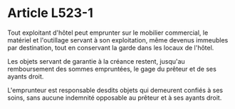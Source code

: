 # Article L523-1

Tout exploitant d'hôtel peut emprunter sur le mobilier commercial, le matériel et l'outillage servant à son exploitation, même devenus immeubles par destination, tout en conservant la garde dans les locaux de l'hôtel.

Les objets servant de garantie à la créance restent, jusqu'au remboursement des sommes empruntées, le gage du prêteur et de ses ayants droit.

L'emprunteur est responsable desdits objets qui demeurent confiés à ses soins, sans aucune indemnité opposable au prêteur et à ses ayants droit.
